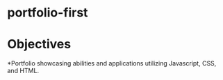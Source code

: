 # portfolio-first

# Objectives
*Portfolio showcasing abilities and applications utilizing Javascript, CSS, and HTML.
